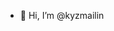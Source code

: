 - 👋 Hi, I’m @kyzmailin

<!---
kyzmailin/kyzmailin is a ✨ special ✨ repository because its `README.md` (this file) appears on your GitHub profile.
You can click the Preview link to take a look at your changes.
--->

